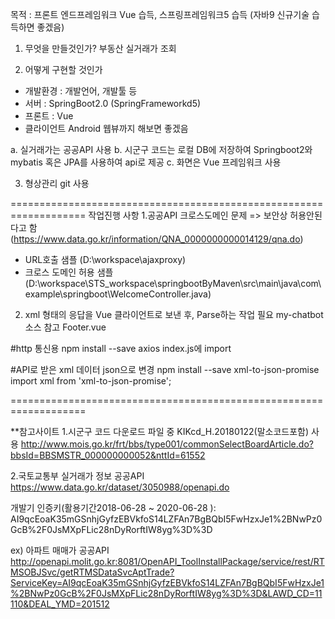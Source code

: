 목적 : 프론트 엔드프레임워크 Vue 습득,
       스프링프레임워크5 습득 (자바9 신규기술 습득하면 좋겠음)
       

1. 무엇을 만들것인가?
 부동산 실거래가 조회


2. 어떻게 구현할 것인가
 - 개발환경 : 개발언어, 개발툴 등
 - 서버 : SpringBoot2.0 (SpringFrameworkd5)
 - 프론트 : Vue
 - 클라이언트 Android 웹뷰까지 해보면 좋겠음

  a. 실거래가는 공공API 사용
  b. 시군구 코드는 로컬 DB에 저장하여 Springboot2와 mybatis 혹은 JPA를 사용하여 api로 제공
  c. 화면은 Vue 프레임워크 사용

3. 형상관리 
 git 사용

===================================================================
작업진행 사항
1.공공API 크로스도메인 문제 => 보안상 허용안된다고 함(https://www.data.go.kr/information/QNA_0000000000014129/qna.do)
 - URL호출 샘플
   (D:\workspace\ajaxproxy)
 - 크로스 도메인 허용 샘플
   (D:\workspace\STS_workspace\springbootByMaven\src\main\java\com\example\springboot\WelcomeController.java)

2. xml 형태의 응답을 Vue 클라이언트로 보낸 후, Parse하는 작업 필요
my-chatbot 소스 참고 Footer.vue

#http 통신용
npm install --save axios
index.js에 import

#API로 받은 xml 데이터 json으로 변경
npm install --save xml-to-json-promise
import xml from 'xml-to-json-promise';


===================================================================

**참고사이트
1.시군구 코드
  다운로드 파일 중 KIKcd_H.20180122(말소코드포함) 사용
  http://www.mois.go.kr/frt/bbs/type001/commonSelectBoardArticle.do?bbsId=BBSMSTR_000000000052&nttId=61552

2.국토교통부 실거래가 정보 공공API
  https://www.data.go.kr/dataset/3050988/openapi.do

 개발기 인증키(활용기간2018-06-28 ~ 2020-06-28 ):
 AI9qcEoaK35mGSnhjGyfzEBVkfoS14LZFAn7BgBQbI5FwHzxJe1%2BNwPz0GcB%2F0JsMXpFLic28nDyRorftIW8yg%3D%3D


ex) 아파트 매매가 공공API
http://openapi.molit.go.kr:8081/OpenAPI_ToolInstallPackage/service/rest/RTMSOBJSvc/getRTMSDataSvcAptTrade?ServiceKey=AI9qcEoaK35mGSnhjGyfzEBVkfoS14LZFAn7BgBQbI5FwHzxJe1%2BNwPz0GcB%2F0JsMXpFLic28nDyRorftIW8yg%3D%3D&LAWD_CD=11110&DEAL_YMD=201512